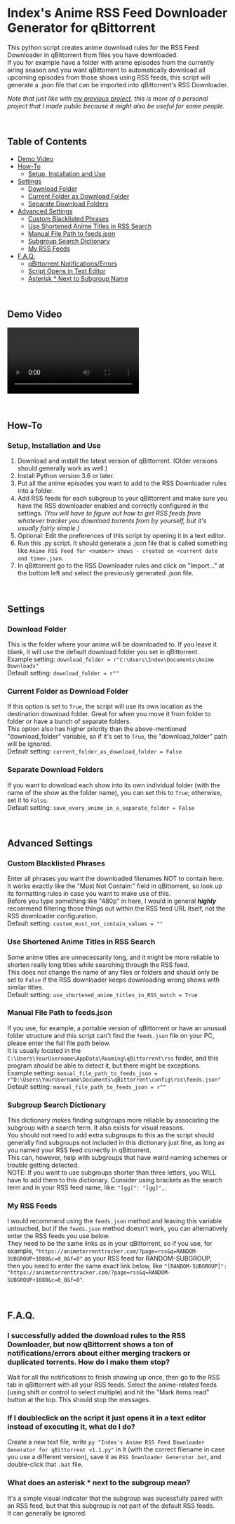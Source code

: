 # Index's Anime RSS Feed Downloader Generator for qBittorrent

This python script creates anime download rules for the RSS Feed Downloader in qBittorrent from files you have downloaded.    
If you for example have a folder with anime episodes from the currently airing season and you want qBittorrent to automatically download all upcoming episodes from those shows using RSS feeds, this script will generate a .json file that can be imported into qBittorrent's RSS Downloader.    

*Note that just like with [my previous project](https://github.com/anotherindex/anime-screenshot-sorter), this is more of a personal project that I made public because it might also be useful for some people.*

&nbsp;

## Table of Contents
- [Demo Video](#demo-video)
- [How-To](#how-to)
  - [Setup, Installation and Use](#setup-installation-and-use)
- [Settings](#settings)
  - [Download Folder](#download-folder)
  - [Current Folder as Download Folder](#current-folder-as-download-folder)
  - [Separate Download Folders](#separate-download-folders)
- [Advanced Settings](#advanced-settings)
  - [Custom Blacklisted Phrases](#custom-blacklisted-phrases)
  - [Use Shortened Anime Titles in RSS Search](#use-shortened-anime-titles-in-rss-search)
  - [Manual File Path to feeds.json](#manual-file-path-to-feedsjson)
  - [Subgroup Search Dictionary](#subgroup-search-dictionary)
  - [My RSS Feeds](#my-rss-feeds)
- [F.A.Q.](#faq)
  - [qBittorrent Notifications/Errors](#i-successfully-added-the-download-rules-to-the-rss-downloader-but-now-qbittorrent-shows-a-ton-of-notificationserrors-about-either-merging-trackers-or-duplicated-torrents-how-do-i-make-them-stop)
  - [Script Opens in Text Editor](#if-i-doubleclick-on-the-script-it-just-opens-it-in-a-text-editor-instead-of-executing-it-what-do-i-do)
  - [Asterisk * Next to Subgroup Name](#what-does-an-asterisk--next-to-the-subgroup-mean)

&nbsp;

## Demo Video
<video src="https://github.com/user-attachments/assets/0e911edf-5bff-40d0-8586-7db0b79760ca"></video>

&nbsp;

## How-To

### Setup, Installation and Use
1. Download and install the latest version of qBittorrent. (Older versions should generally work as well.)
2. Install Python version 3.6 or later.
3. Put all the anime episodes you want to add to the RSS Downloader rules into a folder.
4. Add RSS feeds for each subgroup to your qBittorrent and make sure you have the RSS downloader enabled and correctly configured in the settings. *(You will have to figure out how to get RSS feeds from whatever tracker you download torrents from by yourself, but it's usually fairly simple.)*
5. Optional: Edit the preferences of this script by opening it in a text editor.
6. Run this .py script. It should generate a .json file that is called something like `Anime RSS Feed for <number> shows - created on <current date and time>.json`.
7. In qBittorrent go to the RSS Downloader rules and click on "Import..." at the bottom left and select the previously generated .json file.

&nbsp;

## Settings

### Download Folder
This is the folder where your anime will be downloaded to. If you leave it blank, it will use the default download folder you set in qBittorrent.    
Example setting: `download_folder = r"C:\Users\Index\Documents\Anime Downloads"`    
Default setting: `download_folder = r""`

### Current Folder as Download Folder
If this option is set to `True`, the script will use its own location as the destination download folder. Great for when you move it from folder to folder or have a bunch of separate folders.    
This option also has higher priority than the above-mentioned "download_folder" variable, so if it's set to `True`, the "download_folder" path will be ignored.    
Default setting: `current_folder_as_download_folder = False`

### Separate Download Folders
If you want to download each show into its own individual folder (with the name of the show as the folder name), you can set this to `True`; otherwise, set it to `False`.    
Default setting: `save_every_anime_in_a_separate_folder = False`

&nbsp;

## Advanced Settings

### Custom Blacklisted Phrases
Enter all phrases you want the downloaded filenames NOT to contain here. It works exactly like the "Must Not Contain:" field in qBittorrent, so look up its formatting rules in case you want to make use of this.    
Before you type something like "480p" in here, I would in general ***highly*** recommend filtering those things out within the RSS feed URL itself, not the RSS downloader configuration.    
Default setting: `custom_must_not_contain_values = ""`

### Use Shortened Anime Titles in RSS Search
Some anime titles are unnecessarily long, and it might be more reliable to shorten really long titles while searching through the RSS feed.    
This does not change the name of any files or folders and should only be set to `False` if the RSS downloader keeps downloading wrong shows with similar titles.    
Default setting: `use_shortened_anime_titles_in_RSS_match = True`

### Manual File Path to feeds.json
If you use, for example, a portable version of qBittorrent or have an unusual folder structure and this script can't find the `feeds.json` file on your PC, please enter the full file path below.     
It is usually located in the `C:\Users\YourUsername\AppData\Roaming\qBittorrent\rss` folder, and this program *should* be able to detect it, but there might be exceptions.    
Example setting: `manual_file_path_to_feeds_json = r"D:\Users\YourUsername\Documents\qBittorrent\config\rss\feeds.json"`    
Default setting: `manual_file_path_to_feeds_json = r""`

### Subgroup Search Dictionary
This dictionary makes finding subgroups more reliable by associating the subgroup with a search term. It also exists for visual reasons.    
You should not need to add extra subgroups to this as the script should generally find subgroups not included in this dictionary just fine, as long as you named your RSS feed correctly in qBittorrent.    
This can, however, help with subgroups that have weird naming schemes or trouble getting detected.    
NOTE: If you want to use subgroups shorter than three letters, you WILL have to add them to this dictionary. Consider using brackets as the search term and in your RSS feed name, like: `"[gg]": "[gg]",`.

### My RSS Feeds
I would recommend using the `feeds.json` method and leaving this variable untouched, but if the `feeds.json` method doesn't work, you can alternatively enter the RSS feeds you use below.    
They need to be the same links as in your qBittorrent, so if you use, for example, `"https://animetorrenttracker.com/?page=rss&q=RANDOM-SUBGROUP+1080&c=0_0&f=0"` as your RSS feed for RANDOM-SUBGROUP,    
then you need to enter the same exact link below, like `"[RANDOM-SUBGROUP]": "https://animetorrenttracker.com/?page=rss&q=RANDOM-SUBGROUP+1080&c=0_0&f=0"`.

&nbsp;

## F.A.Q.

### I successfully added the download rules to the RSS Downloader, but now qBittorrent shows a ton of notifications/errors about either merging trackers or duplicated torrents. How do I make them stop?
Wait for all the notifications to finish showing up once, then go to the RSS tab in qBittorrent with all your RSS feeds. Select the anime-related feeds (using shift or control to select multiple) and hit the "Mark items read" button at the top. This should stop the messages.

### If I doubleclick on the script it just opens it in a text editor instead of executing it, what do I do?
Create a new text file, write `py "Index's Anime RSS Feed Downloader Generator for qBittorrent v1.1.py"` in it (with the correct filename in case you use a different version), save it as `RSS Downloader Generator.bat`, and double-click that `.bat` file.

### What does an asterisk * next to the subgroup mean?
It's a simple visual indicator that the subgroup was sucessfully paired with an RSS feed, but that this subgroup is not part of the default RSS feeds.    
It can generally be ignored.

